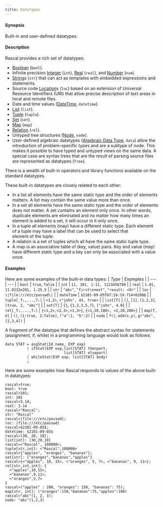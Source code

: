 ```yaml
---
title: Datatypes
---
```


#### Synopsis

Built-in and user-defined datatypes.

#### Description

Rascal provides a rich set of datatypes:

*  [Boolean](../../Rascal/Expressions/Values/Boolean/index.md) (`bool`).
*  Infinite precision [Integer](../../Rascal/Expressions/Values/Integer/index.md) (`int`), 
   [Real](../../Rascal/Expressions/Values/Real/index.md) (`real`), and [Number](../../Rascal/Expressions/Values/Number/index.md) (`num`).
*  [String](../../Rascal/Expressions/Values/String/index.md)s (`str`) that can act as templates with embedded expressions and statements. 
*  Source code [Location](../../Rascal/Expressions/Values/Location/index.md)s (`loc`) based on an extension of Universal Resource Identifiers (URI) that allow precise description of text areas in local and remote files.
*  Date and time values ([DateTime](../../Rascal/Expressions/Values/DateTime/index.md), `datetime`).
*  [List](../../Rascal/Expressions/Values/List/index.md) (`list`).
*  [Tuple](../../Rascal/Expressions/Values/Tuple/index.md) (`tuple`).
*  [Set](../../Rascal/Expressions/Values/Set/index.md) (`set`).
*  [Map](../../Rascal/Expressions/Values/Map/index.md) (`map`) 
*  [Relation](../../Rascal/Expressions/Values/Relation/index.md) (`rel`). 
*  Untyped tree structures ([Node](../../Rascal/Expressions/Values/Node/index.md), `node`).  
*  User-defined algebraic datatypes ([Algebraic Data Type](../../Rascal/Declarations/AlgebraicDataType/index.md), `data`) allow the introduction of problem-specific types and are a subtype of node. 
  This makes it possible to have typed
  and untyped views on the same data. 
  A special case are syntax trees that are the result of parsing source files are represented 
  as datatypes (`Tree`).


There is a wealth of built-in operators and library functions available on the standard datatypes. 

These built-in datatypes are closely related to each other:

*  In a list all elements have the same static type and the order of elements matters. A list may contain the same value more than once.
*  In a set all elements have the same static type and the order of elements does not matter.
  A set contains an element only once. In other words, duplicate elements are eliminated 
  and no matter how many times an element is added to a set, it will occur in it only once.
*  In a tuple all elements (may) have a different static type. Each element of a tuple may have a label that can be used to select that  
  element of the tuple.
*  A relation is a set of tuples which all have the same static tuple type.
*  A map is an associative table of (key, value) pairs. Key and value (may) have different static 
  type and a key can only be associated with a value once.

#### Examples

Here are some examples of the built-in data types:
| _Type_                    | _Examples_ |
| --- | --- |
| `bool`                    | `true`, `false` |
| `int`                     | `11, 101, 1-11, 1123456789` |
| `real`                    | `1.01, 11.0232e201, 1-25.5` |
| `str`                     | `"abc"`, `"first\nnext"`, `"result: <X>"` |
| `loc`                     | `\|file:///etc/passwd\|` |
| `dateTime`                | `$2101-09-05T07:16:19.714+0200$` |
| `tuple[_T₁,...,Tₙ]`	| `<1,2>`, `<"john", 43, true>` |
| `list[T]`               | `[]`, `[1]`, `[1,2,3]`, `[true, 2, "abc"]` |
| `set[T]`                | `{}`, `{1,2,3,5,7}`, `{"john", 4.0}` |
| `rel[_T₁,...,Tₙ]`   | `{<1,2>,<2,3>,<1,3>}`, `{<1,10,100>, <2,20,200>}` |
| `map[T, U]`           | `()`, `(1:true, 2:false)`, `("a":1, "b":2)` |
| `node`                    | `f()`, `add(x,y)`, `g("abc", [2,3,4])` |


A fragment of the datatype that defines the abstract syntax for statements (assignment, if, while) in a programming language would look as follows:

```rascal
data STAT = asgStat(Id name, EXP exp)
          | ifStat(EXP exp,list[STAT] thenpart,
                           list[STAT] elsepart) 
          | whileStat(EXP exp, list[STAT] body)
          ;
```

Here are some examples how Rascal responds to values of the above built-in datatypes:

```rascal-shell 
rascal>true;
bool: true
rascal>101;
int: 101
rascal>3.14;
real: 3.14
rascal>"Rascal";
str: "Rascal"
rascal>|file:///etc/passwd|;
loc: |file:///etc/passwd|
rascal>$2101-09-05$;
datetime: $2101-09-05$
rascal>[30, 20, 10];
list[int]: [30,20,10]
rascal><"Rascal", 100000>;
tuple[str,int]: <"Rascal",100000>
rascal>{"apples", "oranges", "bananas"};
set[str]: {"oranges","bananas","apples"}
rascal>{<"apples", 10, 15>, <"oranges", 5, 7>, <"bananas", 9, 11>};
rel[str,int,int]: {
  <"apples",10,15>,
  <"bananas",9,11>,
  <"oranges",5,7>
}
rascal>("apples" : 100, "oranges": 150, "bananas": 75);
map[str, int]: ("oranges":150,"bananas":75,"apples":100)
rascal>"abc"(1, 2, 3);
node: "abc"(1,2,3)
```



